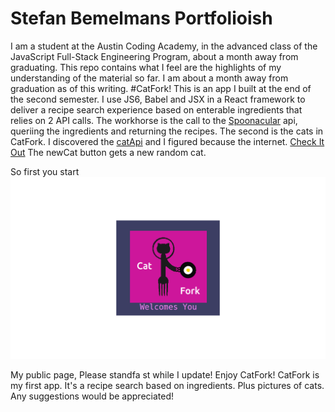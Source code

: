 # Stefan Bemelmans Portfolioish
I am a student at the Austin Coding Academy, in the advanced class of the JavaScript Full-Stack Engineering Program, about a month away from graduating. This repo contains what I feel are the highlights of my understanding of the material so far. 
 I am about a month away from graduation as of this writing. 
#CatFork!
This is an app I built at the end of the second semester. I use JS6, Babel and JSX in a React framework to deliver a recipe search experience based on enterable ingredients that relies on 2 API calls. The workhorse is the call to the [Spoonacular](https://spoonacular.api) api, queriing the ingredients and returning the recipes. The second is the cats in CatFork. I discovered the [catApi](https://www.thecatapi.com) and I figured because the internet. [Check It Out](/CatFork.index.html)
The newCat button gets a new random cat. 

So first you start ![alt text](./src/images/CatForkTitleSmall.png)


My public page,  Please standfa st while I update! Enjoy CatFork!
CatFork is my first app. It's a recipe search based on ingredients. Plus pictures of cats. Any suggestions would be appreciated! 
